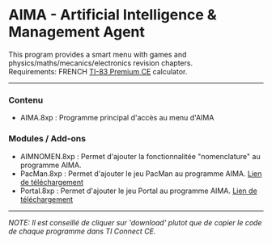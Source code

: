 # AIMA - Artificial Intelligence & Management Agent
This program provides a smart menu with games and physics/maths/mecanics/electronics revision chapters.
<br/>Requirements: FRENCH <a href="https://education.ti.com/fr/france/products/calculatrices-graphiques/ti-83-premium-ce/tabs/overview">TI-83 Premium CE</a> calculator.
<hr/>
<h3>Contenu</h3>
<ul>
<li>AIMA.8xp : Programme principal d'accès au menu d'AIMA</li>
</ul>
<h3>Modules / Add-ons</h3>
<ul>
<li>AIMNOMEN.8xp : Permet d'ajouter la fonctionnalitée "nomenclature" au programme AIMA.</li>
<li>PacMan.8xp : Permet d'ajouter le jeu PacMan au programme AIMA. <a href="https://tiplanet.org/forum/archives_voir.php?id=235053" target="_blank">Lien de téléchargement</a></li>
<li>Portal.8xp : Permet d'ajouter le jeu Portal au programme AIMA. <a href="https://tiplanet.org/forum/archives_voir.php?id=234727" target="_blank">Lien de téléchargement</a></li>
</ul>
<hr/>
<i>NOTE: Il est conseillé de cliquer sur 'download' plutot que de copier le code de chaque programme dans TI Connect CE.</i>
